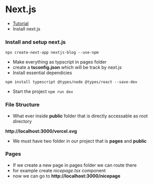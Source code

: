 # Next.js

 - [Tutorial](https://www.youtube.com/watch?v=tt3PUvhOVzo)
 - Install next.js 
 


### Install and setup next.js

 ```npx create-next-app nextjs-blog --use-npm```

 - Make everything as typscript in pages folder
 - create a **tsconfig.json** which will be track by next.js 
 - Install essential dependicies 

```
npm install typescript @types/node @types/react --save-dev
```

 - Start the project `npm run dev`


### File Structure

 - What ever inside **public** folder that is directly accessable as root directory 

 __http://localhost:3000/vercel.svg__

 - We must have two folder in our project that is **pages** and **public**

### Pages

 - If we create a new page in pages folder we can route there 
 - for example create *nicepage.tsx* component 
 - now we can go to __http://localhost:3000/nicepage__

